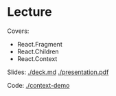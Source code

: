 # Lecture

Covers:

- React.Fragment
- React.Children
- React.Context

Slides: [./deck.md](./deck.md) [./presentation.pdf](./presentation.pdf)

Code: [./context-demo](./context-demo)
